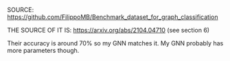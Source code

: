 SOURCE: https://github.com/FilippoMB/Benchmark_dataset_for_graph_classification

THE SOURCE OF IT IS: https://arxiv.org/abs/2104.04710 (see section 6)

Their accuracy is around 70% so my GNN matches it. My GNN probably has more parameters though.
